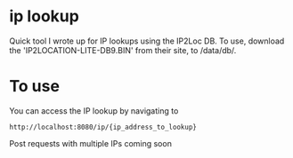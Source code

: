 # ip lookup

Quick tool I wrote up for IP lookups using the IP2Loc DB. To use, download the 'IP2LOCATION-LITE-DB9.BIN' from their site, to /data/db/. 

# To use

You can access the IP lookup by navigating to 

```
http://localhost:8080/ip/{ip_address_to_lookup}
```
Post requests with multiple IPs coming soon

